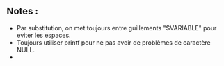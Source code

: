 ## Notes : 


- Par substitution, on met toujours entre guillements "$VARIABLE" pour eviter les espaces.
- Toujours utiliser printf pour ne pas avoir de problèmes de caractère NULL.
- 
